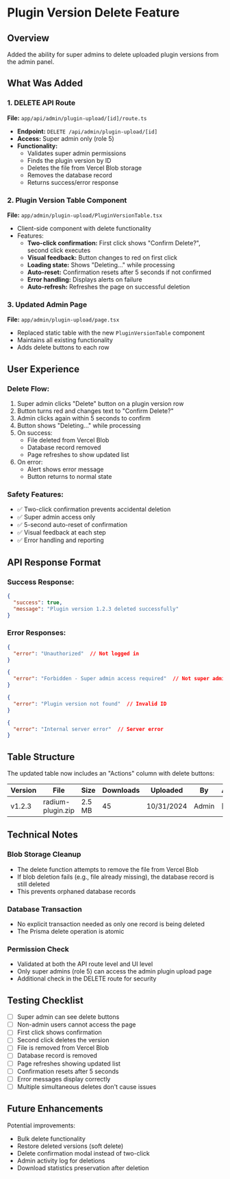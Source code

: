 # Plugin Version Delete Feature

## Overview

Added the ability for super admins to delete uploaded plugin versions from the admin panel.

## What Was Added

### 1. DELETE API Route

**File:** `app/api/admin/plugin-upload/[id]/route.ts`

- **Endpoint:** `DELETE /api/admin/plugin-upload/[id]`
- **Access:** Super admin only (role 5)
- **Functionality:**
  - Validates super admin permissions
  - Finds the plugin version by ID
  - Deletes the file from Vercel Blob storage
  - Removes the database record
  - Returns success/error response

### 2. Plugin Version Table Component

**File:** `app/admin/plugin-upload/PluginVersionTable.tsx`

- Client-side component with delete functionality
- Features:
  - **Two-click confirmation:** First click shows "Confirm Delete?", second click executes
  - **Visual feedback:** Button changes to red on first click
  - **Loading state:** Shows "Deleting..." while processing
  - **Auto-reset:** Confirmation resets after 5 seconds if not confirmed
  - **Error handling:** Displays alerts on failure
  - **Auto-refresh:** Refreshes the page on successful deletion

### 3. Updated Admin Page

**File:** `app/admin/plugin-upload/page.tsx`

- Replaced static table with the new `PluginVersionTable` component
- Maintains all existing functionality
- Adds delete buttons to each row

## User Experience

### Delete Flow:

1. Super admin clicks "Delete" button on a plugin version row
2. Button turns red and changes text to "Confirm Delete?"
3. Admin clicks again within 5 seconds to confirm
4. Button shows "Deleting..." while processing
5. On success:
   - File deleted from Vercel Blob
   - Database record removed
   - Page refreshes to show updated list
6. On error:
   - Alert shows error message
   - Button returns to normal state

### Safety Features:

- ✅ Two-click confirmation prevents accidental deletion
- ✅ Super admin access only
- ✅ 5-second auto-reset of confirmation
- ✅ Visual feedback at each step
- ✅ Error handling and reporting

## API Response Format

### Success Response:

```json
{
  "success": true,
  "message": "Plugin version 1.2.3 deleted successfully"
}
```

### Error Responses:

```json
{
  "error": "Unauthorized"  // Not logged in
}

{
  "error": "Forbidden - Super admin access required"  // Not super admin
}

{
  "error": "Plugin version not found"  // Invalid ID
}

{
  "error": "Internal server error"  // Server error
}
```

## Table Structure

The updated table now includes an "Actions" column with delete buttons:

| Version | File              | Size   | Downloads | Uploaded   | By    | Actions  |
| ------- | ----------------- | ------ | --------- | ---------- | ----- | -------- |
| v1.2.3  | radium-plugin.zip | 2.5 MB | 45        | 10/31/2024 | Admin | [Delete] |

## Technical Notes

### Blob Storage Cleanup

- The delete function attempts to remove the file from Vercel Blob
- If blob deletion fails (e.g., file already missing), the database record is still deleted
- This prevents orphaned database records

### Database Transaction

- No explicit transaction needed as only one record is being deleted
- The Prisma delete operation is atomic

### Permission Check

- Validated at both the API route level and UI level
- Only super admins (role 5) can access the admin plugin upload page
- Additional check in the DELETE route for security

## Testing Checklist

- [ ] Super admin can see delete buttons
- [ ] Non-admin users cannot access the page
- [ ] First click shows confirmation
- [ ] Second click deletes the version
- [ ] File is removed from Vercel Blob
- [ ] Database record is removed
- [ ] Page refreshes showing updated list
- [ ] Confirmation resets after 5 seconds
- [ ] Error messages display correctly
- [ ] Multiple simultaneous deletes don't cause issues

## Future Enhancements

Potential improvements:

- Bulk delete functionality
- Restore deleted versions (soft delete)
- Delete confirmation modal instead of two-click
- Admin activity log for deletions
- Download statistics preservation after deletion
